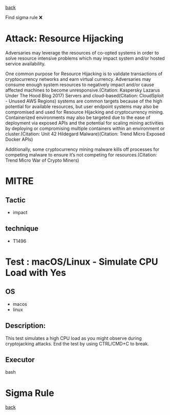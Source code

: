 
[back](../index.md)

Find sigma rule :x: 

# Attack: Resource Hijacking 

Adversaries may leverage the resources of co-opted systems in order to solve resource intensive problems which may impact system and/or hosted service availability. 

One common purpose for Resource Hijacking is to validate transactions of cryptocurrency networks and earn virtual currency. Adversaries may consume enough system resources to negatively impact and/or cause affected machines to become unresponsive.(Citation: Kaspersky Lazarus Under The Hood Blog 2017) Servers and cloud-based(Citation: CloudSploit - Unused AWS Regions) systems are common targets because of the high potential for available resources, but user endpoint systems may also be compromised and used for Resource Hijacking and cryptocurrency mining. Containerized environments may also be targeted due to the ease of deployment via exposed APIs and the potential for scaling mining activities by deploying or compromising multiple containers within an environment or cluster.(Citation: Unit 42 Hildegard Malware)(Citation: Trend Micro Exposed Docker APIs)

Additionally, some cryptocurrency mining malware kills off processes for competing malware to ensure it’s not competing for resources.(Citation: Trend Micro War of Crypto Miners)

# MITRE
## Tactic
  - impact


## technique
  - T1496


# Test : macOS/Linux - Simulate CPU Load with Yes
## OS
  - macos
  - linux


## Description:
This test simulates a high CPU load as you might observe during cryptojacking attacks.
End the test by using CTRL/CMD+C to break.


## Executor
bash

# Sigma Rule


[back](../index.md)
